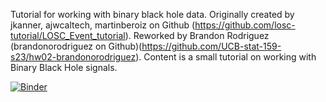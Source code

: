 Tutorial for working with binary black hole data. Originally created by jkanner, ajwcaltech, martinberoiz on Github (https://github.com/losc-tutorial/LOSC_Event_tutorial). Reworked by Brandon Rodriguez (brandonorodriguez on Github)(https://github.com/UCB-stat-159-s23/hw02-brandonorodriguez). Content is a small tutorial on working with Binary Black Hole signals. 


[![Binder](https://mybinder.org/badge_logo.svg)](https://mybinder.org/v2/gh/UCB-stat-159-s23/hw02-brandonorodriguez.git/HEAD?labpath=%2FLOSC_Event_tutorial.ipynb)